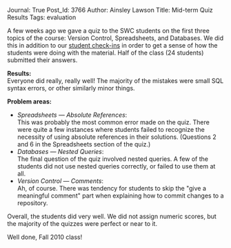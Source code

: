 Journal: True
Post_Id: 3766
Author: Ainsley Lawson
Title: Mid-term Quiz Results
Tags: evaluation

<p>A few weeks ago we gave a quiz to the SWC students on the first three topics of the course: Version Control, Spreadsheets, and Databases.  We did this in addition to our <a href="{{root_path}}/blog/2010/11/summary-of-student-check-ins.html">student check-ins</a> in order to get a sense of how the students were doing with the material.  Half of the class (24 students) submitted their answers.</p>
<p><strong>Results:</strong><br />
Everyone did really, really well!  The majority of the mistakes were small SQL syntax errors, or other similarly minor things.</p>
<p><strong>Problem areas:</strong></p>
<ul>
<li><em>Spreadsheets &mdash; Absolute References</em>:<br />
This was probably the most common error made on the quiz.  There were quite a few instances where students failed to recognize the necessity of using absolute references in their solutions.  (Questions 2 and 6 in the Spreadsheets section of the quiz.)</li>
<li><em>Databases &mdash; Nested Queries</em>:<br />
The final question of the quiz involved nested queries.  A few of the students did not use nested queries correctly, or failed to use them at all.</li>
<li><em>Version Control &mdash; Comments</em>:<br />
Ah, of course.  There was tendency for students to skip the "give a meaningful comment" part when explaining how to commit changes to a repository.</li>
</ul>
<p>Overall, the students did very well.  We did not assign numeric scores, but the majority of the quizzes were perfect or near to it.</p>
<p>Well done, Fall 2010 class!</p>
